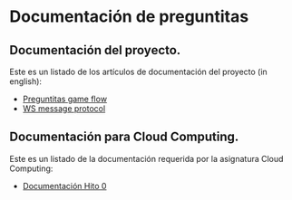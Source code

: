 # Documentación de preguntitas

## Documentación del proyecto.
Este es un listado de los artículos de documentación del proyecto (in english):
 - [Preguntitas game flow](preguntitas_client_flow.md)
 - [WS message protocol](server-client_protocol.md)


## Documentación para Cloud Computing.
Este es un listado de la documentación requerida por la asignatura Cloud Computing:

- [Documentación Hito 0](https://github.com/jscoba/preguntitas/blob/master/docs/hito0.md)
